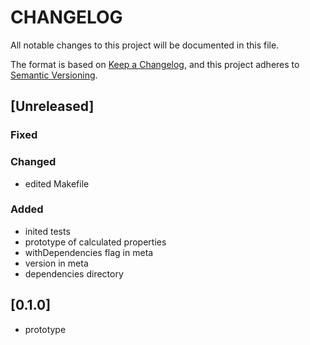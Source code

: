 # **CHANGELOG**

All notable changes to this project will be documented in this file.

The format is based on [Keep a Changelog](https://keepachangelog.com/en/1.0.0/),
and this project adheres to [Semantic Versioning](https://semver.org/spec/v2.0.0.html).

## [Unreleased]

### Fixed

### Changed

- edited Makefile

### Added

- inited tests
- prototype of calculated properties
- withDependencies flag in meta
- version in meta
- dependencies directory

## [0.1.0]

- prototype

